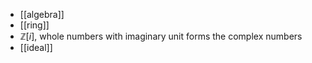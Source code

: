 
- [[algebra]]
- [[ring]]
- $\mathbb{Z}[i]$, whole numbers with imaginary unit forms the complex numbers
- [[ideal]]

